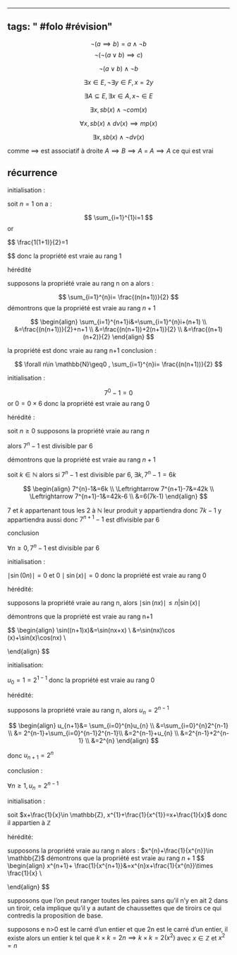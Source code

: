 
---
tags: " #folo #révision" 
---

$$
\neg(a\implies b)= a\wedge \neg b
$$
$$
\neg (\neg(a\vee b)\implies c)
$$

$$
\neg (a\vee b)\wedge \neg b
$$

$$
\exists x\in E,\neg \exists y \in F, x=2y
$$


$$
\exists A\subseteq E,\exists x \in A,x \neg \in E 
$$


$$
\exists x,sb(x) \wedge\neg com(x)
$$


$$
\forall x,sb(x) \wedge dv(x)\implies mp(x)
$$

$$
\exists x,sb(x) \wedge \neg dv(x)
$$


comme $\implies$ est associatif à droite $A\implies B\implies A$ = $A\implies A$ ce qui est vrai

## récurrence


initialisation :

soit $n=1$ on a : 

$$
\sum_{i=1}^{1}i=1 
$$
or

$$
\frac{1(1+1)}{2}=1

$$
donc la propriété est vraie au rang 1

hérédité

supposons la propriété vraie au rang n on a alors :

$$
\sum_{i=1}^{n}i= \frac{(n(n+1))}{2}
$$
démontrons que la propriété est vraie au rang $n+1$

$$
\begin{align}
\sum_{i=1}^{n+1}i&=\sum_{i=1}^{n}i+(n+1) \\
&=\frac{(n(n+1))}{2}+n+1 \\
&=\frac{(n(n+1))+2(n+1)}{2} \\
&=\frac{(n+1)(n+2)}{2}
\end{align}
$$

la propriété est donc vraie au rang n+1
conclusion :

$$
\forall n\in \mathbb{N}\geq0  , \sum_{i=1}^{n}i= \frac{(n(n+1))}{2}
$$




initialisation :

$$
7^{0}-1=0
$$
or $0=0\times6$ donc la propriété est  vraie au rang 0

hérédité : 

soit $n\geq0$ supposons la propriété vraie au rang $n$

alors $7^n-1$ est divisible par 6

démontrons que la propriété est vraie au rang  $n+1$

soit $k\in \mathbb{N}$ alors si $7^n-1$ est divisible par 6, $\exists k,7^n-1=6k$


$$
\begin{align}
7^{n}-1&=6k \\
\Leftrightarrow  7^{n+1}-7&=42k \\
\Leftrightarrow 7^{n+1}-1&=42k-6 \\
&=6(7k-1)
\end{align}
$$


$7$ et $k$ appartenant tous les 2 à $\mathbb{N}$ leur produit y appartiendra  donc $7k-1$ y appartiendra aussi donc $7^{n+1}-1$ est dfivisible par 6

conclusion

$\forall n\geq0,7^n-1$ est divisible par 6


initialisation :

$\mid \sin(0n)\mid=0$ et $0\mid \sin(x)\mid=0$ donc la propriété est vraie au rang 0

hérédité:

supposons la propriété vraie au rang n, alors $\mid \sin(nx)\mid\leq n|\sin(x)\mid$


démontrons que la propriété est vraie au rang n+1




$$
\begin{align}
\sin((n+1)x)&=\sin(nx+x) \\
&=\sin(nx)\cos (x)+\sin(x)\cos(nx) \\

\end{align}
$$



initialisation:


$u_{0}=1=2^{1-1}$ donc la propriété est vraie au rang 0

hérédité:

supposons la propriété vraie au rang n, alors $u_{n}=2^{n-1}$

$$
\begin{align}
u_{n+1}&= \sum_{i=0}^{n}u_{n} \\
&=\sum_{i=0}^{n}2^{n-1} \\ 
&= 2^{n-1}+\sum_{i=0}^{n-1}2^{n-1}\\
&=2^{n-1}+u_{n} \\
&=2^{n-1}+2^{n-1} \\
&=2^{n}
\end{align}
$$

donc $u_{n+1}=2^n$

conclusion :

$\forall n\geq1, u_{n}=2^{n-1}$


initialisation :

soit $x+\frac{1}{x}\in \mathbb{Z}, x^{1}+\frac{1}{x^{1}}=x+\frac{1}{x}$ donc il appartien à $\mathbb{Z}$

hérédité:

supposons la propriété vraie au rang n alors : $x^{n}+\frac{1}{x^{n}}\in \mathbb{Z}$
démontrons que la propriété est vraie au rang $n+1$
$$
\begin{align}
x^{n+1}+ \frac{1}{x^{n+1}}&=x^{n}x+\frac{1}{x^{n}}\times \frac{1}{x} \\

\end{align}
$$




supposons que l’on peut ranger toutes les paires sans qu’il n’y en ait 2 dans un tiroir, cela implique qu’il y a autant de chaussettes que de tiroirs ce qui contredis la proposition de base.

supposons e n>0 est le carré d’un entier et que 2n est le carré d’un entier, il existe alors un entier k tel que $k\times k=2n\implies k\times k=2(x^{2})$ avec $x\in \mathbb{Z}$ et $x^{2}=n$  